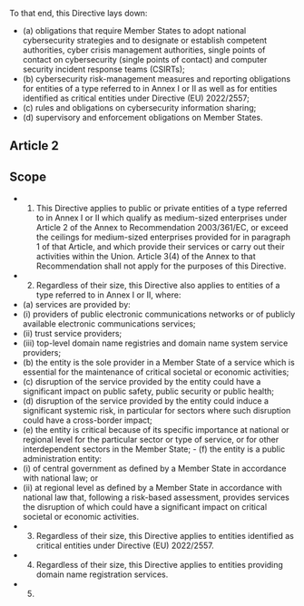 To that end, this Directive lays down:
- (a) obligations  that  require  Member  States  to  adopt  national  cybersecurity  strategies  and  to  designate  or  establish competent authorities, cyber crisis management authorities, single points of contact on cybersecurity (single points of contact) and computer security incident response teams (CSIRTs);
- (b) cybersecurity risk-management measures and reporting obligations for entities of a type referred to in Annex I or II as well as for entities identified as critical entities under Directive (EU) 2022/2557;
- (c) rules and obligations on cybersecurity information sharing;
- (d) supervisory and enforcement obligations on Member States.
## Article 2
## Scope
- 1. This Directive applies to public or private entities of a type referred to in Annex I or II which qualify as medium-sized enterprises  under  Article  2  of  the  Annex  to  Recommendation  2003/361/EC,  or  exceed  the  ceilings  for  medium-sized enterprises provided for in paragraph 1 of that Article, and which provide their services or carry out their activities within the Union.
Article 3(4) of the Annex to that Recommendation shall not apply for the purposes of this Directive.
- 2. Regardless of their size, this Directive also applies to entities of a type referred to in Annex I or II, where:
- (a) services are provided by:
- (i) providers  of  public  electronic  communications  networks  or  of  publicly  available  electronic  communications services;
- (ii) trust service providers;
- (iii) top-level domain name registries and domain name system service providers;
- (b) the entity is the sole provider in a Member State of a service which is essential for the maintenance of critical societal or economic activities;
- (c) disruption  of  the  service  provided  by  the  entity  could  have  a  significant  impact  on  public  safety,  public  security  or public health;
- (d) disruption of the service provided by the entity could induce a significant systemic risk, in particular for sectors where such disruption could have a cross-border impact;
- (e) the entity is critical because of its specific importance at national or regional level for  the particular sector or type of service, or for other interdependent sectors in the Member State; - (f) the entity is a public administration entity:
- (i) of central government as defined by a Member State in accordance with national law; or
- (ii) at  regional  level  as  defined  by  a  Member  State  in  accordance  with  national  law  that,  following  a  risk-based assessment,  provides  services  the  disruption  of  which  could  have  a  significant  impact  on  critical  societal  or economic activities.
- 3. Regardless of their size, this Directive applies to entities identified as critical entities under Directive (EU) 2022/2557.
- 4. Regardless of their size, this Directive applies to entities providing domain name registration services.
- 5. 